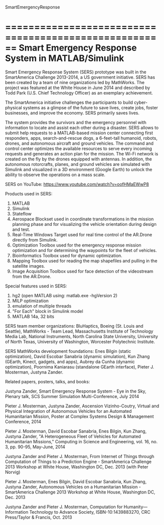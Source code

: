 SmartEmergencyResponse

======================================================
  Smart Emergency Response System in MATLAB/Simulink 
======================================================
Smart Emergency Response System (SERS) prototype was built in the SmartAmerica Challenge 2013-2014, a US government initiative. SERS has been created by a team of nine organizations led by MathWorks. The project was featured at the White House in June 2014 and described by Todd Park (U.S. Chief Technology Officer) as an exemplary achievement.

The SmartAmerica initiative challenges the participants to build cyber-physical systems as a glimpse of the future to save lives, create jobs, foster businesses, and improv​e the economy. SERS primarily saves lives.

The system provides the survivors and the emergency personnel with information to locate and assist each other during a disaster. SERS allows to submit help requests to a MATLAB-based mission center connecting first responders, apps, search-and-rescue dogs, a 6-feet-tall humanoid, robots, drones, and autonomous aircraft and ground vehicles. The command and control center optimizes the available resources to serve every incoming requests and generates an action plan for the mission. The Wi-Fi network is created on the fly by the drones equipped with antennas. In addition, the autonomous rotorcrafts, planes, and ground vehicles are simulated with Simulink and visualized in a 3D environment (Google Earth) to unlock the ability to observe the operations on a mass scale.

SERS on YouTube: https://www.youtube.com/watch?v=oofHMaEWwP8

Products used in SERS: 
1. MATLAB
2. Simulink
3. Stateflow
4. Aerospace Blockset used in coordinate transformations in the mission planning phase and for visualizing the vehicle orientation during design and test.
5. Real-Time Windows Target used for real time control of the AR.Drone directly from Simulink.
6. Optimization Toolbox used for the emergency response mission optimization and for determining the waypoints for the fleet of vehicles.
7. Bioinformatics Toolbox used for dynamic optimization. 
8. Mapping Toolbox used for reading the map shapefiles and pulling in the satellite images.
9. Image Acquisition Toolbox used for face detection of the videostream from the AR.Drone.

Special features used in SERS: 
1. hg2 (open MATLAB using: matlab.exe -hgVersion 2)
2. MILP optimization
3. emulation of multiple threads
4. "For Each" block in Simulink model
5. MATLAB 14a, 32 bits

SERS team member organizations: 
BluHaptics,
Boeing (St. Louis and Seattle),
MathWorks - Team Lead,
Massachusetts Institute of Technology Media Lab,
National Instruments,
North Carolina State University,
University of North Texas, 
University of Washington,
Worcester Polytechnic Institute.


SERS MathWorks development foundations: 
Enes Bilgin (static optimization),
David Escobar Sanabria (dynamic simulation),
Kun Zhang (GEarth, Kinec​t, gadgets, and apps),
Aubrey da Cunha (dynamic optimization),
Poornima Kaniarasu (standalone GEarth interface),
Pieter J. Mosterman,
Justyna Zander.


Related papers, posters, talks, and books: 

Justyna Zander, Smart Emergency Response System - Eye in the Sky, Plenary talk, SCS Summer Simulation Multi-Conference, July 2014

Pieter J. Mosterman, Justyna Zander, Ascension Vizinho-Coutry, Virtual and Physical Integration of Autonomous Vehicles for an Automated Humanitarian Mission, Poster at Complex Systems Design & Management Conference, 2014

Pieter J. Mosterman, David Escobar Sanabria, Enes Bilgin, Kun Zhang, Justyna Zander, "A Heterogeneous Fleet of Vehicles for Automated Humanitarian Missions," Computing in Science and Engineering, vol. 16, no. 3, pp. 90-95, May-June, 2014

Justyna Zander and Pieter J. Mosterman, From Internet of Things through Computation of Things to a Prediction Engine - SmartAmerica Challenge 2013 Workshop at White House, Washington DC, Dec. 2013 (with Peter Norvig)

Pieter J. Mosterman, Enes Bilgin, David Escobar Sanabria, Kun Zhang, Justyna Zander, Autonomous Vehicles on a Humanitarian Mission - SmartAmerica Challenge 2013 Workshop at White House, Washington DC, Dec. 2013

Justyna Zander and Pieter J. Mosterman, Computation for Humanity—Information Technology to Advance Society, ISBN-10:1439883270, CRC Press/Taylor & Francis, Oct. 2013 


